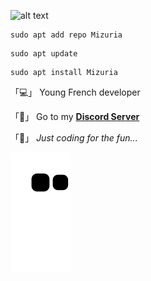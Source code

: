 ![alt text](https://github.com/AdemoYT/AdemoYT/blob/main/Sans%20titre.jpg?raw=true)

```
sudo apt add repo Mizuria
```

```
sudo apt update
```

```
sudo apt install Mizuria
```

「💻」 Young French developer

「🔰」 Go to my **[Discord Server](https://discord.gg/838Kcba5Sc)**

「🎈」 *Just coding for the fun...*

![alt text](https://github.com/rafaballerini/rafaballerini/raw/output/github-contribution-grid-snake.svg)
